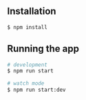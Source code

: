## Installation

```bash
$ npm install
```

## Running the app

```bash
# development
$ npm run start

# watch mode
$ npm run start:dev

